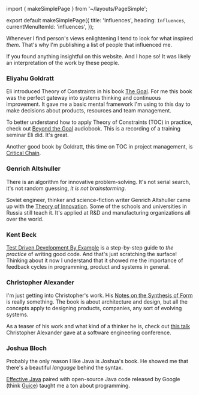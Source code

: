 import { makeSimplePage } from '~/layouts/PageSimple';

export default makeSimplePage({
  title: 'Influences',
  heading: `Influences`,
  currentMenuItemId: 'influences',
});

Whenever I find person's views enlightening I tend to look for
what inspired *them*. That's why I'm publishing a list of people that
influenced me.

If you found anything insightful on this website. And I hope so! It was
likely an interpretation of the work by these people.

### Eliyahu Goldratt

Eli introduced Theory of Constraints in his book
[The Goal](https://www.goodreads.com/book/show/113934.The_Goal).
For me this book was the perfect gateway into systems thinking and
continuous improvement. It gave me a basic mental framework I'm using to
this day to make decisions about products, resources and team management.

To better understand how to apply Theory of Constraints (TOC) in practice,
check out
[Beyond the Goal](https://www.goodreads.com/book/show/172800.Beyond_the_Goal)
audiobook. This is a recording of a training seminar Eli did. It's great.

Another good book by Goldratt, this time on TOC in project management, is
[Critical Chain](https://www.goodreads.com/book/show/848514.Critical_Chain).

### Genrich Altshuller

There is an algorithm for innovative problem-solving. It's not serial search, it's not random guessing, *it is not brainstorming*.

Soviet engineer, thinker and science-fiction writer Genrich Altshuller
came up with the
[Theory of Innovation](https://www.goodreads.com/book/show/232915.The_Innovation_Algorithm).
Some of the schools and universities in Russia still teach it. It's
applied at R&D and manufacturing organizations all over the world.


### Kent Beck

[Test Driven Development By Example](https://www.goodreads.com/book/show/387190.Test_Driven_Development)
is a step-by-step guide to *the practice* of writing good code. And
that's just scratching the surface! Thinking about it now I understand  that it showed me the importance of feedback cycles in programming, product and systems in general.


### Christopher Alexander

I'm just getting into Christopher's work.
His
[Notes on the Synthesis of Form](https://www.goodreads.com/book/show/320553.Notes_on_the_Synthesis_of_Form)
is really something. The book is about architecture and design, but all
the concepts apply to designing products, companies, any sort of evolving
systems.

As a teaser of his work and what kind of a thinker he is, check out
[this&nbsp;talk](https://www.youtube.com/watch?v=98LdFA-_zfA)
Christopher Alexander gave at a software engineering conference.


### Joshua Bloch

Probably the only reason I like Java is Joshua's book. He showed me that there's a beautiful *language* behind the syntax.

[Effective Java](https://www.goodreads.com/book/show/172800.Beyond_the_Goal)
paired with open-source Java code released by Google (think [Guice](https://github.com/google/guice)) taught me a ton about programming.
